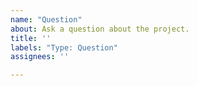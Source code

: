 ```yaml
---
name: "Question"
about: Ask a question about the project.
title: ''
labels: "Type: Question"
assignees: ''

---
```


